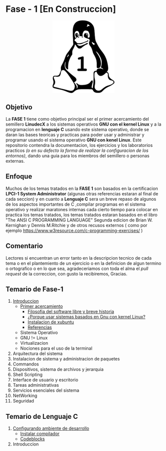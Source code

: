 # Fase - 1 [En Construccion]

<p align="center">
  <img src="logo.png" width="200"//>
</p>

## Objetivo

La **FASE 1** tiene como objetivo principal ser el primer acercamiento del semillero **LinudecX** a los sistemas operativos  **GNU con el kernel Linux** y a la programacion en **lenguaje C** usando este sistema operativo, donde se daran las bases teoricas y practicas para poder usar y administrar y programar usando el sistema operativo **GNU con kenel Linux**. Este repositorio contendra la documentacion, los ejercicios y los laboratorios practicos *(o en su defecto la forma de realizar la configuracion de los entornos)*, dando una guia para los miembros del semillero o personas externas.

## Enfoque

Muchos de los temas tratados en la **FASE 1** son basados en la certificacion **LPCI-1 System Administrator** (algunas otras referencias estaran al final de cada seccion) y en cuanto a **Lenguaje C** sera un breve repaso de algunos de los aspectos importantes de C ,compilar programas en el sistema operativo y realizar maratones internas cada cierto tiempo para colocar en practica los temas tratados, los temas tratados estaran basados en el libro "The ANSI C
PROGRAMMING LANGUAGE" Segunda edicion de Brian W. Kernighan y Dennis M.Ritchie y de otros recusos externos ( como por ejemplo https://www.w3resource.com/c-programming-exercises/ )

## Comentario

Lectores si encuentran un error tanto en la descripcion tecnico de cada tema o en el plantemiento de un ejercicio o en la definicion de algun termino o ortografico o en lo que sea, agradeceriamos con toda el alma el *pull request* de la correccion, con gusto la recibiremos, Gracias.

## Temario de Fase-1

1. [Introduccion](README.md)
    * [Primer acercamiento](Linux/1_introduccion/ACERCAMIENTO.md)
        * [Filosofia del software libre y breve historia](Linux/1_introduccion/ACERCAMIENTO.md#filosofia-del-software-libre-y-breve-historia)
        * [¿Porque usar sistemas basados en Gnu con kernel Linux?](Linux/1_introduccion/ACERCAMIENTO.md#por-que-usar-un-sistema-gnu-con-kernel-linux)
        * [Instalacion de xubuntu](Linux/1_introduccion/ACERCAMIENTO.md#instalacion-de-xubuntufirst-time-dude)
        * [Referencias](Linux/1_introduccion/ACERCAMIENTO.md#referencias)
    * Sistema Operativo
    * GNU != Linux
    * Virtualizacion
    * Nociones para el uso de la terminal
2. Arquitectura del sistema
3. Instalacion de sistema y administracion de paquetes
4. Commandos
5. Dispositivos, sistema de archivos y jerarquia
6. Shell Scripting
7. Interface de usuario y escritorio
8. Tareas administrativas
9. Servicios esenciales del sistema
10. NetWorking
11. Seguridad

## Temario de Lenguaje C
1. [Configurando ambiente de desarrollo](/Lenguaje_C/CONFIG.md)
    * [Instalar compilador](/Lenguaje_C/CONFIG.md#configuracion-de-ambiente-de-desarrollo)
    * [Codeblocks](/Lenguaje_C/CONFIG.md#codeblocks) 
2. Introduccion
